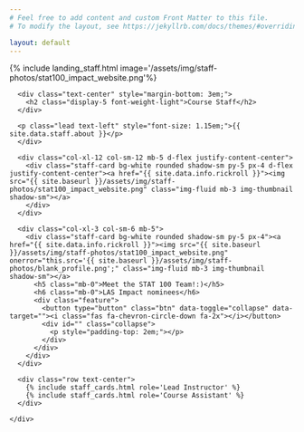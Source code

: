 ```yaml
---
# Feel free to add content and custom Front Matter to this file.
# To modify the layout, see https://jekyllrb.com/docs/themes/#overriding-theme-defaults

layout: default
---
```

{% include landing_staff.html image='/assets/img/staff-photos/stat100_impact_website.png'%}
<!-- {% include landing_small.html title='About Us' %} -->

<div id="about" class="offset" style="margin-top: 5px;">
  <div class="bg-light py-4">
    <div class="container py-4">
      <div class="col-12 text-center">

      <div class="text-center" style="margin-bottom: 3em;">
        <h2 class="display-5 font-weight-light">Course Staff</h2>
      </div>

      <p class="lead text-left" style="font-size: 1.15em;">{{ site.data.staff.about }}</p>
      </div>

      <div class="col-xl-12 col-sm-12 mb-5 d-flex justify-content-center">
        <div class="staff-card bg-white rounded shadow-sm py-5 px-4 d-flex justify-content-center"><a href="{{ site.data.info.rickroll }}"><img src="{{ site.baseurl }}/assets/img/staff-photos/stat100_impact_website.png" class="img-fluid mb-3 img-thumbnail shadow-sm"></a>
        </div>
      </div>

      <div class="col-xl-3 col-sm-6 mb-5">
        <div class="staff-card bg-white rounded shadow-sm py-5 px-4"><a href="{{ site.data.info.rickroll }}"><img src="{{ site.baseurl }}/assets/img/staff-photos/stat100_impact_website.png" onerror="this.src='{{ site.baseurl }}/assets/img/staff-photos/blank_profile.png';" class="img-fluid mb-3 img-thumbnail shadow-sm"></a>
          <h5 class="mb-0">Meet the STAT 100 Team!:)</h5>
          <h6 class="mb-0">LAS Impact nominees</h6>
          <div class="feature">
            <button type="button" class="btn" data-toggle="collapse" data-target=""><i class="fas fa-chevron-circle-down fa-2x"></i></button>
            <div id="" class="collapse">
              <p style="padding-top: 2em;"></p>
            </div>
          </div>
        </div>
      </div>

      <div class="row text-center">
        {% include staff_cards.html role='Lead Instructor' %}
        {% include staff_cards.html role='Course Assistant' %}
      </div>

    </div>
  </div>
</div>
